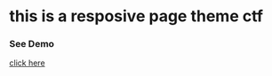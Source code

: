 <h1>this is a resposive page theme ctf </h1>
<h3>See Demo</h3>
<a href="https://youtu.be/OqrPut7_s0A">click here</a>
